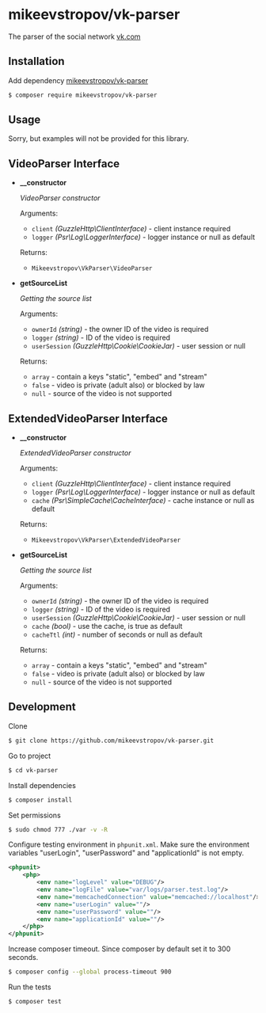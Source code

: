 # mikeevstropov/vk-parser

The parser of the social network [vk.com](https://vk.com/dev/manuals)

## Installation

Add dependency [mikeevstropov/vk-parser](https://packagist.org/packages/mikeevstropov/vk-parser)

```bash
$ composer require mikeevstropov/vk-parser
```

## Usage

Sorry, but examples will not be provided for this library.

## VideoParser Interface

- **__constructor**
  
  _VideoParser constructor_
  
  Arguments:
  - `client` _(GuzzleHttp\ClientInterface)_ - client instance required
  - `logger` _(Psr\Log\LoggerInterface)_ - logger instance or null as default
  
  Returns:
  - `Mikeevstropov\VkParser\VideoParser`

- **getSourceList**
  
  _Getting the source list_
  
  Arguments:
  - `ownerId` _(string)_ - the owner ID of the video is required
  - `logger` _(string)_ - ID of the video is required
  - `userSession` _(GuzzleHttp\Cookie\CookieJar)_ - user session or null
  
  Returns:
  - `array` - contain a keys "static", "embed" and "stream"
  - `false` - video is private (adult also) or blocked by law
  - `null` - source of the video is not supported
  
## ExtendedVideoParser Interface

- **__constructor**
  
  _ExtendedVideoParser constructor_
  
  Arguments:
  - `client` _(GuzzleHttp\ClientInterface)_ - client instance required
  - `logger` _(Psr\Log\LoggerInterface)_ - logger instance or null as default
  - `cache` _(Psr\SimpleCache\CacheInterface)_ - cache instance or null as default
  
  Returns:
  - `Mikeevstropov\VkParser\ExtendedVideoParser`

- **getSourceList**
  
  _Getting the source list_
  
  Arguments:
  - `ownerId` _(string)_ - the owner ID of the video is required
  - `logger` _(string)_ - ID of the video is required
  - `userSession` _(GuzzleHttp\Cookie\CookieJar)_ - user session or null
  - `cache` _(bool)_ - use the cache, is true as default
  - `cacheTtl` _(int)_ - number of seconds or null as default
  
  Returns:
  - `array` - contain a keys "static", "embed" and "stream"
  - `false` - video is private (adult also) or blocked by law
  - `null` - source of the video is not supported

## Development

Clone

```bash
$ git clone https://github.com/mikeevstropov/vk-parser.git
```

Go to project

```bash
$ cd vk-parser
```

Install dependencies

```bash
$ composer install
```

Set permissions

```bash
$ sudo chmod 777 ./var -v -R
```

Configure testing environment in `phpunit.xml`. Make sure the environment
variables "userLogin", "userPassword" and "applicationId" is not empty.

```xml
<phpunit>
    <php>
        <env name="logLevel" value="DEBUG"/>
        <env name="logFile" value="var/logs/parser.test.log"/>
        <env name="memcachedConnection" value="memcached://localhost"/>
        <env name="userLogin" value=""/>
        <env name="userPassword" value=""/>
        <env name="applicationId" value=""/>
    </php>
</phpunit>
```

Increase composer timeout. Since composer by default set it to 300 seconds.

```bash
$ composer config --global process-timeout 900
```

Run the tests

```bash
$ composer test
```